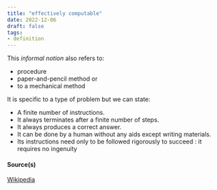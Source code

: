 ```yaml
---
title: "effectively computable"
date: 2022-12-06
draft: false
tags:
- definition
---
```


This *informal notion* also refers to: 
- procedure 
- paper-and-pencil method or 
- to a mechanical method 

It is specific to a type of problem but we can state:

- A finite number of instructions.
- It always terminates after a finite number of steps.
- It always produces a correct answer.
- It can be done by a human without any aids except writing materials.
- Its instructions need only to be followed rigorously to succeed : it requires no ingenuity

#### Source(s)

[Wikipedia](https://en.wikipedia.org/wiki/Effective_method)
